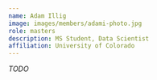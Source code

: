 ```yaml
---
name: Adam Illig
image: images/members/adami-photo.jpg
role: masters
description: MS Student, Data Scientist
affiliation: University of Colorado
---
```


_TODO_
